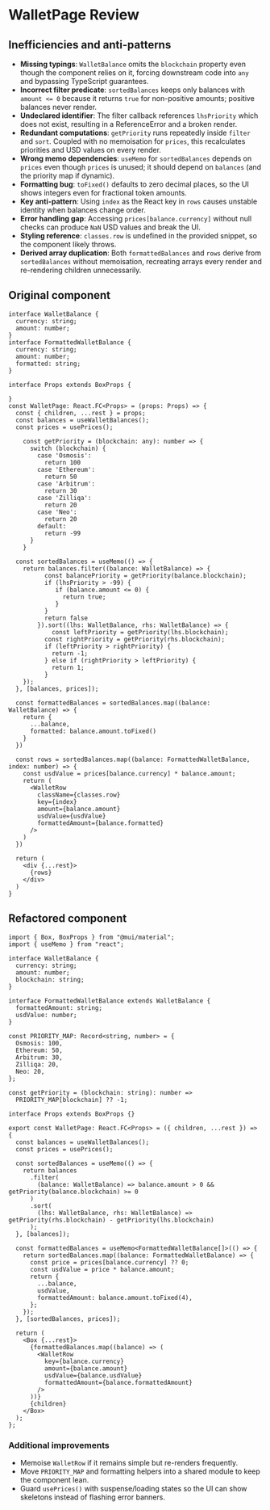 # WalletPage Review

## Inefficiencies and anti-patterns
- **Missing typings**: `WalletBalance` omits the `blockchain` property even though the component relies on it, forcing downstream code into `any` and bypassing TypeScript guarantees.
- **Incorrect filter predicate**: `sortedBalances` keeps only balances with `amount <= 0` because it returns `true` for non-positive amounts; positive balances never render.
- **Undeclared identifier**: The filter callback references `lhsPriority` which does not exist, resulting in a ReferenceError and a broken render.
- **Redundant computations**: `getPriority` runs repeatedly inside `filter` and `sort`. Coupled with no memoisation for `prices`, this recalculates priorities and USD values on every render.
- **Wrong memo dependencies**: `useMemo` for `sortedBalances` depends on `prices` even though `prices` is unused; it should depend on `balances` (and the priority map if dynamic).
- **Formatting bug**: `toFixed()` defaults to zero decimal places, so the UI shows integers even for fractional token amounts.
- **Key anti-pattern**: Using `index` as the React key in `rows` causes unstable identity when balances change order.
- **Error handling gap**: Accessing `prices[balance.currency]` without null checks can produce `NaN` USD values and break the UI.
- **Styling reference**: `classes.row` is undefined in the provided snippet, so the component likely throws.
- **Derived array duplication**: Both `formattedBalances` and `rows` derive from `sortedBalances` without memoisation, recreating arrays every render and re-rendering children unnecessarily.

## Original component

```tsx
interface WalletBalance {
  currency: string;
  amount: number;
}
interface FormattedWalletBalance {
  currency: string;
  amount: number;
  formatted: string;
}

interface Props extends BoxProps {

}
const WalletPage: React.FC<Props> = (props: Props) => {
  const { children, ...rest } = props;
  const balances = useWalletBalances();
  const prices = usePrices();

	const getPriority = (blockchain: any): number => {
	  switch (blockchain) {
	    case 'Osmosis':
	      return 100
	    case 'Ethereum':
	      return 50
	    case 'Arbitrum':
	      return 30
	    case 'Zilliqa':
	      return 20
	    case 'Neo':
	      return 20
	    default:
	      return -99
	  }
	}

  const sortedBalances = useMemo(() => {
    return balances.filter((balance: WalletBalance) => {
		  const balancePriority = getPriority(balance.blockchain);
		  if (lhsPriority > -99) {
		     if (balance.amount <= 0) {
		       return true;
		     }
		  }
		  return false
		}).sort((lhs: WalletBalance, rhs: WalletBalance) => {
			const leftPriority = getPriority(lhs.blockchain);
		  const rightPriority = getPriority(rhs.blockchain);
		  if (leftPriority > rightPriority) {
		    return -1;
		  } else if (rightPriority > leftPriority) {
		    return 1;
		  }
    });
  }, [balances, prices]);

  const formattedBalances = sortedBalances.map((balance: WalletBalance) => {
    return {
      ...balance,
      formatted: balance.amount.toFixed()
    }
  })

  const rows = sortedBalances.map((balance: FormattedWalletBalance, index: number) => {
    const usdValue = prices[balance.currency] * balance.amount;
    return (
      <WalletRow 
        className={classes.row}
        key={index}
        amount={balance.amount}
        usdValue={usdValue}
        formattedAmount={balance.formatted}
      />
    )
  })

  return (
    <div {...rest}>
      {rows}
    </div>
  )
}
```

## Refactored component
```tsx
import { Box, BoxProps } from "@mui/material";
import { useMemo } from "react";

interface WalletBalance {
  currency: string;
  amount: number;
  blockchain: string;
}

interface FormattedWalletBalance extends WalletBalance {
  formattedAmount: string;
  usdValue: number;
}

const PRIORITY_MAP: Record<string, number> = {
  Osmosis: 100,
  Ethereum: 50,
  Arbitrum: 30,
  Zilliqa: 20,
  Neo: 20,
};

const getPriority = (blockchain: string): number =>
  PRIORITY_MAP[blockchain] ?? -1;

interface Props extends BoxProps {}

export const WalletPage: React.FC<Props> = ({ children, ...rest }) => {
  const balances = useWalletBalances();
  const prices = usePrices();

  const sortedBalances = useMemo(() => {
    return balances
      .filter(
        (balance: WalletBalance) => balance.amount > 0 && getPriority(balance.blockchain) >= 0
      )
      .sort(
        (lhs: WalletBalance, rhs: WalletBalance) => getPriority(rhs.blockchain) - getPriority(lhs.blockchain)
      );
  }, [balances]);

  const formattedBalances = useMemo<FormattedWalletBalance[]>(() => {
    return sortedBalances.map((balance: FormattedWalletBalance) => {
      const price = prices[balance.currency] ?? 0;
      const usdValue = price * balance.amount;
      return {
        ...balance,
        usdValue,
        formattedAmount: balance.amount.toFixed(4),
      };
    });
  }, [sortedBalances, prices]);

  return (
    <Box {...rest}>
      {formattedBalances.map((balance) => (
        <WalletRow
          key={balance.currency}
          amount={balance.amount}
          usdValue={balance.usdValue}
          formattedAmount={balance.formattedAmount}
        />
      ))}
      {children}
    </Box>
  );
};

```

### Additional improvements
- Memoise `WalletRow` if it remains simple but re-renders frequently.
- Move `PRIORITY_MAP` and formatting helpers into a shared module to keep the component lean.
- Guard `usePrices()` with suspense/loading states so the UI can show skeletons instead of flashing error banners.
